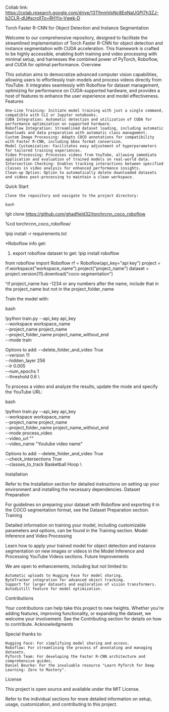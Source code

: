 Collab link: https://colab.research.google.com/drive/13TfmmVpNc8EpNaUGPI7h3ZJ-b2CLR-dU#scrollTo=RHYix-Vwek-D

Torch Faster R-CNN for Object Detection and Instance Segmentation

Welcome to our comprehensive repository, designed to facilitate the streamlined implementation of Torch Faster R-CNN for object detection and instance segmentation with CUDA acceleration. This framework is crafted to be highly accessible, enabling both training and video processing with minimal setup, and harnesses the combined power of PyTorch, Roboflow, and CUDA for optimal performance.
Overview

This solution aims to democratize advanced computer vision capabilities, allowing users to effortlessly train models and process videos directly from YouTube. It integrates seamlessly with Roboflow for dataset management, optimizing for performance on CUDA-supported hardware, and provides a host of features to enhance the user experience and model effectiveness.
Features

    One-Line Training: Initiate model training with just a single command, compatible with CLI or Jupyter notebooks.
    CUDA Integration: Automatic detection and utilization of CUDA for performance optimization on supported hardware.
    Roboflow Integration: Streamlined dataset loading, including automatic downloads and data preparation with automatic class management.
    Custom Image Processing: Adapts COCO annotations for compatibility with Faster R-CNN, including bbox format conversion.
    Model Customization: Facilitates easy adjustment of hyperparameters for tailored training experiences.
    Video Processing: Processes videos from YouTube, allowing immediate application and evaluation of trained models on real-world data.
    Intersection Checking: Enables tracking interactions between specified classes in video analysis for enhanced performance insights.
    Clean-up Option: Option to automatically delete downloaded datasets and videos post-processing to maintain a clean workspace.

Quick Start

    Clone the repository and navigate to the project directory:

    bash

!git clone https://github.com/ghadfield32/torchrcnn_coco_roboflow

%cd torchrcnn_coco_roboflow/

!pip install -r requirements.txt

*Roboflow info get:
1) export roboflow dataset to get:
!pip install roboflow

from roboflow import Roboflow
rf = Roboflow(api_key="api key")
project = rf.workspace("workspace_name").project("project_name")
dataset = project.version(11).download("coco-segmentation")

^if project_name has -1234 or any numbers after the name, include that in the project_name but not in the project_folder_name

Train the model with:

bash 

!python train.py --api_key api_key \
                --workspace workspace_name \
                --project_name project_name \
                --project_folder_name project_name_without_end \
                --mode train 

Options to add:
                --delete_folder_and_video True \
                --version 11 \
                --hidden_layer 256 \
                --lr 0.005 \
                --num_epochs 1 \
                --threshold 0.6 \

To process a video and analyze the results, update the mode and specify the YouTube URL:

bash

!python train.py --api_key api_key \
    --workspace workspace_name \
    --project_name project_name \
    --project_folder_name project_name_without_end \
    --mode process_video \
    --video_url "<YouTube URL>" \
    --video_name "Youtube video name"

Options to add:
    --delete_folder_and_video True \
    --check_intersections True \
    --classes_to_track Basketball Hoop \

Installation

Refer to the Installation section for detailed instructions on setting up your environment and installing the necessary dependencies.
Dataset Preparation

For guidelines on preparing your dataset with Roboflow and exporting it in the COCO segmentation format, see the Dataset Preparation section.
Training

Detailed information on training your model, including customizable parameters and options, can be found in the Training section.
Model Inference and Video Processing

Learn how to apply your trained model for object detection and instance segmentation on new images or videos in the Model Inference and Processing YouTube Videos sections.
Future Improvements

We are open to enhancements, including but not limited to:

    Automatic uploads to Hugging Face for model sharing.
    ByteTracker integration for advanced object tracking.
    Support for larger datasets and exploration of vision transformers.
    Autodistill feature for model optimization.

Contributions

Your contributions can help take this project to new heights. Whether you're adding features, improving functionality, or expanding the dataset, we welcome your involvement. See the Contributing section for details on how to contribute.
Acknowledgments

Special thanks to:

    Hugging Face: For simplifying model sharing and access.
    Roboflow: For streamlining the process of annotating and managing datasets.
    PyTorch Team: For developing the Faster R-CNN architecture and comprehensive guides.
    Daniel Bourke: For the invaluable resource "Learn PyTorch for Deep Learning: Zero to Mastery".


License

This project is open source and available under the MIT License.

Refer to the individual sections for more detailed information on setup, usage, customization, and contributing to this project.